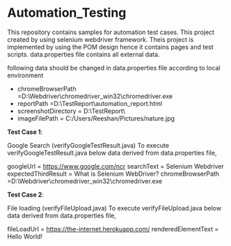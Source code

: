 # Automation_Testing 
This repository contains samples for automation test cases. This project created by using selenium webdriver framework.
Theis project is implemented by using the POM design hence it contains  pages and test scripts. 
data.properties file contains all external data.

following data should be changed in data.properties file according to local environment 


- chromeBrowserPath =D:\\Webdriver\\chromedriver_win32\\chromedriver.exe
- reportPath =D:\\TestReport\\automation_report.html
- screenshotDirectory = D:\\TestReport\\
- imageFilePath = C:/Users/Reeshan/Pictures/nature.jpg



**Test Case 1**: 

Google Search (verifyGoogleTestResult.java)
To execute verifyGoogleTestResult.java below data derived from data.properties file,

googleUrl =  https://www.google.com/ncr
searchText = Selenium Webdriver
expectedThirdResult = What is Selenium WebDriver?
chromeBrowserPath =D:\\Webdriver\\chromedriver_win32\\chromedriver.exe

**Test Case 2**: 

File loading (verifyFileUpload.java)
To execute verifyFileUpload.java below data derived from data.properties file,

fileLoadUrl = https://the-internet.herokuapp.com/
renderedElementText = Hello World!


